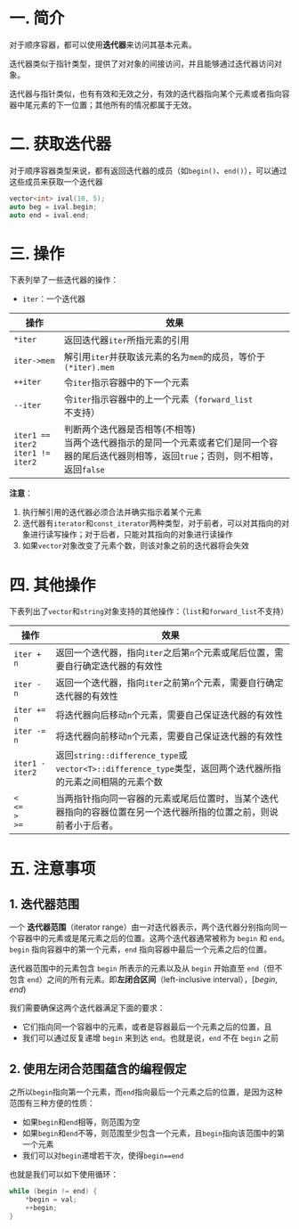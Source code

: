 # 一. 简介

对于顺序容器，都可以使用**迭代器**来访问其基本元素。

迭代器类似于指针类型，提供了对对象的间接访问，并且能够通过迭代器访问对象。

迭代器与指针类似，也有有效和无效之分，有效的迭代器指向某个元素或者指向容器中尾元素的下一位置；其他所有的情况都属于无效。



# 二. 获取迭代器

对于顺序容器类型来说，都有返回迭代器的成员（如`begin()`、`end()`），可以通过这些成员来获取一个迭代器

```c++
vector<int> ival(10, 5);
auto beg = ival.begin;
auto end = ival.end;
```



# 三. 操作

下表列举了一些迭代器的操作：

- `iter`：一个迭代器

| 操作                                   | 效果                                                         |
| -------------------------------------- | ------------------------------------------------------------ |
| `*iter`                                | 返回迭代器`iter`所指元素的引用                               |
| `iter->mem`                            | 解引用`iter`并获取该元素的名为`mem`的成员，等价于`(*iter).mem` |
| `++iter`                               | 令`iter`指示容器中的下一个元素                               |
| `--iter`                               | 令`iter`指示容器中的上一个元素（`forward_list`不支持）       |
| `iter1 == iter2`<br />`iter1 != iter2` | 判断两个迭代器是否相等(不相等)<br />当两个迭代器指示的是同一个元素或者它们是同一个容器的尾后迭代器则相等，返回`true`；否则，则不相等，返回`false` |

**注意**：

1. 执行解引用的迭代器必须合法并确实指示着某个元素
2. 迭代器有`iterator`和`const_iterator`两种类型，对于前者，可以对其指向的对象进行读写操作；对于后者，只能对其指向的对象进行读操作
3. 如果`vector`对象改变了元素个数，则该对象之前的迭代器将会失效



# 四. 其他操作

下表列出了`vector`和`string`对象支持的其他操作：（`list`和`forward_list`不支持）

| 操作                             | 效果                                                         |
| -------------------------------- | ------------------------------------------------------------ |
| `iter + n`                       | 返回一个迭代器，指向`iter`之后第`n`个元素或尾后位置，需要自行确定迭代器的有效性 |
| `iter - n`                       | 返回一个迭代器，指向`iter`之前第`n`个元素，需要自行确定迭代器的有效性 |
| `iter += n`                      | 将迭代器向后移动`n`个元素，需要自己保证迭代器的有效性        |
| `iter -= n`                      | 将迭代器向前移动`n`个元素，需要自己保证迭代器的有效性        |
| `iter1 - iter2`                  | 返回`string::difference_type`或`vector<T>::difference_type`类型，返回两个迭代器所指的元素之间相隔的元素个数 |
| `<`<br />`<=`<br />`>`<br />`>=` | 当两指针指向同一容器的元素或尾后位置时，当某个迭代器指向的容器位置在另一个迭代器所指的位置之前，则说前者小于后者。 |



# 五. 注意事项

## 1. 迭代器范围

一个 **迭代器范围**（iterator range）由一对迭代器表示，两个迭代器分别指向同一个容器中的元素或是尾元素之后的位置。这两个迭代器通常被称为 `begin` 和 `end`。`begin` 指向容器中的第一个元素，`end` 指向容器中最后一个元素之后的位置。

迭代器范围中的元素包含 `begin` 所表示的元素以及从 `begin` 开始直至 `end`（但不包含 `end`）之间的所有元素。即**左闭合区间**（left-inclusive interval），$[begin, end)$

我们需要确保这两个迭代器满足下面的要求：

- 它们指向同一个容器中的元素，或者是容器最后一个元素之后的位置，且
- 我们可以通过反复递增 `begin` 来到达 `end`。也就是说，`end` 不在 `begin` 之前



## 2. 使用左闭合范围蕴含的编程假定

之所以`begin`指向第一个元素，而`end`指向最后一个元素之后的位置，是因为这种范围有三种方便的性质：

- 如果`begin`和`end`相等，则范围为空
- 如果`begin`和`end`不等，则范围至少包含一个元素，且`begin`指向该范围中的第一个元素
- 我们可以对`begin`递增若干次，使得`begin==end`

也就是我们可以如下使用循环：

```c++
while (begin != end) {
    *begin = val;
    ++begin;
}
```

